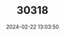 ---
title: "30318"
category: "Tetraclinis articulata"
draft: false
date: 2024-02-22 13:03:50
languages:
  English: ["Sandarac Gum Tree", "Sandarac"]
  Spanish; Castilian: ["Alerce"]
  French: ["Bois de citre", "Thuya de Barbarie"]
  Maltese: ["Gharghar"]
---